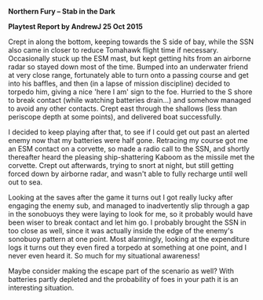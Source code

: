 **Northern Fury – Stab in the Dark**

**<span class="underline">Playtest Report by AndrewJ 25 Oct
2015</span>**

Crept in along the bottom, keeping towards the S side of bay, while the
SSN also came in closer to reduce Tomahawk flight time if necessary.
Occasionally stuck up the ESM mast, but kept getting hits from an
airborne radar so stayed down most of the time. Bumped into an
underwater friend at very close range, fortunately able to turn onto a
passing course and get into his baffles, and then (in a lapse of mission
discipline) decided to torpedo him, giving a nice 'here I am' sign to
the foe. Hurried to the S shore to break contact (while watching
batteries drain...) and somehow managed to avoid any other contacts.
Crept east through the shallows (less than periscope depth at some
points), and delivered boat successfully.

I decided to keep playing after that, to see if I could get out past an
alerted enemy now that my batteries were half gone. Retracing my course
got me an ESM contact on a corvette, so made a radio call to the SSN,
and shortly thereafter heard the pleasing ship-shattering Kaboom as the
missile met the corvette. Crept out afterwards, trying to snort at
night, but still getting forced down by airborne radar, and wasn't able
to fully recharge until well out to sea.

Looking at the saves after the game it turns out I got really lucky
after engaging the enemy sub, and managed to inadvertently slip through
a gap in the sonobuoys they were laying to look for me, so it probably
would have been wiser to break contact and let him go. I probably
brought the SSN in too close as well, since it was actually inside the
edge of the enemy's sonobuoy pattern at one point. Most alarmingly,
looking at the expenditure logs it turns out they even fired a torpedo
at something at one point, and I never even heard it. So much for my
situational awareness\!

Maybe consider making the escape part of the scenario as well? With
batteries partly depleted and the probability of foes in your path it is
an interesting situation.

